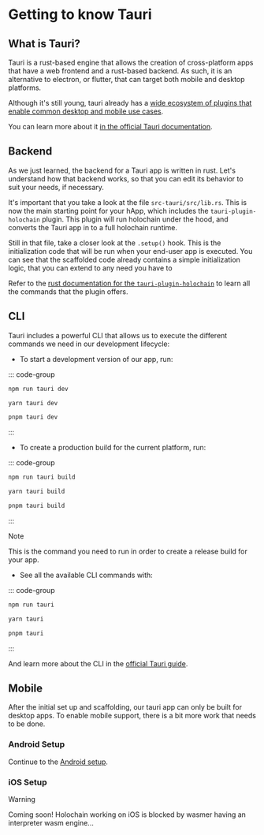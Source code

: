 # Getting to know Tauri

## What is Tauri?

Tauri is a rust-based engine that allows the creation of cross-platform apps that have a web frontend and a rust-based backend. As such, it is an alternative to electron, or flutter, that can target both mobile and desktop platforms.

Although it's still young, tauri already has a [wide ecosystem of plugins that enable common desktop and mobile use cases](https://github.com/tauri-apps/plugins-workspace).

You can learn more about it [in the official Tauri documentation](https://beta.tauri.app/concepts/).

## Backend

As we just learned, the backend for a Tauri app is written in rust. Let's understand how that backend works, so that you can edit its behavior to suit your needs, if necessary.

It's important that you take a look at the file `src-tauri/src/lib.rs`. This is now the main starting point for your hApp, which includes the `tauri-plugin-holochain` plugin. This plugin will run holochain under the hood, and converts the Tauri app in to a full holochain runtime.

Still in that file, take a closer look at the `.setup()` hook. This is the initialization code that will be run when your end-user app is executed. You can see that the scaffolded code already contains a simple initialization logic, that you can extend to any need you have to 

Refer to the [rust documentation for the `tauri-plugin-holochain`](https://docs.rs/tauri-plugin-holochain) to learn all the commands that the plugin offers.

## CLI

Tauri includes a powerful CLI that allows us to execute the different commands we need in our development lifecycle:

- To start a development version of our app, run:

::: code-group
```bash [npm]
npm run tauri dev
```

```bash [yarn]
yarn tauri dev
```

```bash [pnpm]
pnpm tauri dev
```
:::

- To create a production build for the current platform, run:

::: code-group
```bash [npm]
npm run tauri build
```

```bash [yarn]
yarn tauri build
```

```bash [pnpm]
pnpm tauri build
```
:::

> [!NOTE]
> This is the command you need to run in order to create a release build for your app.

- See all the available CLI commands with:

::: code-group
```bash [npm]
npm run tauri 
```

```bash [yarn]
yarn tauri 
```

```bash [pnpm]
pnpm tauri
```
:::

And learn more about the CLI in the [official Tauri guide](https://beta.tauri.app/references/v2/cli/).

## Mobile

After the initial set up and scaffolding, our tauri app can only be built for desktop apps. To enable mobile support, there is a bit more work that needs to be done.

### Android Setup

Continue to the [Android setup](./android-setup.md).

### iOS Setup

> [!WARNING]
> Coming soon! Holochain working on iOS is blocked by wasmer having an interpreter wasm engine...

